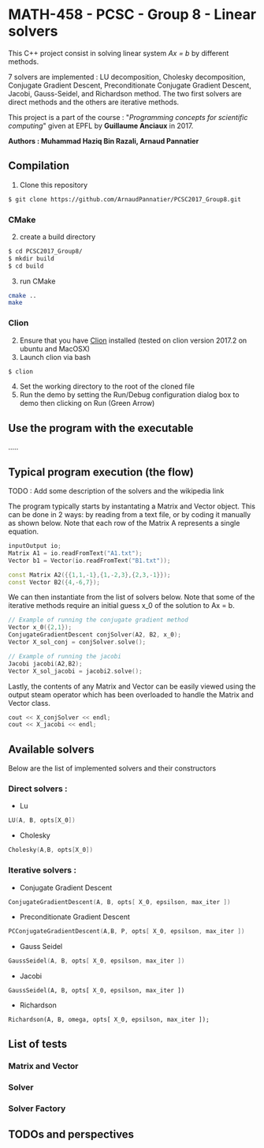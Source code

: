 # MATH-458 - PCSC - Group 8 - Linear solvers

This C++ project consist in solving linear system _Ax = b_ by different methods.

7 solvers are implemented : LU decomposition, Cholesky decomposition, Conjugate Gradient Descent, Preconditionate Conjugate Gradient Descent, Jacobi, Gauss-Seidel, and Richardson method.
The two first solvers are direct methods and the others are iterative methods.

This project is a part of the course : "*Programming concepts for scientific computing*" given at EPFL by **Guillaume Anciaux** in 2017.

**Authors : Muhammad Haziq Bin Razali, Arnaud Pannatier**
## Compilation
1. Clone this repository
```bash
$ git clone https://github.com/ArnaudPannatier/PCSC2017_Group8.git
```

### CMake
2. create a build directory
```bash
$ cd PCSC2017_Group8/
$ mkdir build
$ cd build
```
3. run CMake
```bash
cmake ..
make
```

### Clion

2. Ensure that you have [Clion](https://www.jetbrains.com/clion/) installed (tested on clion version 2017.2 on ubuntu and MacOSX)
3. Launch clion via bash
```bash
$ clion
```
4. Set the working directory to the root of the cloned file
5. Run the demo by setting the Run/Debug configuration dialog box to demo then clicking on Run (Green Arrow)

## Use the program with the executable

.....

## Typical program execution (the flow)
TODO : Add some description of the solvers and the wikipedia link


The program typically starts by instantating a Matrix and Vector object. This can be done in 2 ways: by reading from a text file, or by coding it manually as shown below. Note that each row of the Matrix A represents a single equation.

```c++
inputOutput io;
Matrix A1 = io.readFromText("A1.txt");
Vector b1 = Vector(io.readFromText("B1.txt"));

const Matrix A2({{1,1,-1},{1,-2,3},{2,3,-1}});
const Vector B2({4,-6,7});
```

We can then instantiate from the list of solvers below. Note that some of the iterative methods require an initial guess x_0 of the solution to Ax = b. 

```c++
// Example of running the conjugate gradient method
Vector x_0({2,1});
ConjugateGradientDescent conjSolver(A2, B2, x_0);
Vector X_sol_conj = conjSolver.solve();

// Example of running the jacobi
Jacobi jacobi(A2,B2);
Vector X_sol_jacobi = jacobi2.solve();
```

Lastly, the contents of any Matrix and Vector can be easily viewed using the output steam operator which has been overloaded to handle the Matrix and Vector class.
```c++
cout << X_conjSolver << endl;
cout << X_jacobi << endl;
```

## Available solvers

Below are the list of implemented solvers and their constructors

### Direct solvers :
- Lu
```c++
LU(A, B, opts[X_0])
```
- Cholesky
```c++
Cholesky(A,B, opts[X_0])
```

### Iterative solvers :
- Conjugate Gradient Descent

```c++
ConjugateGradientDescent(A, B, opts[ X_0, epsilson, max_iter ])
```

- Preconditionate Gradient Descent
```c++
PCConjugateGradientDescent(A,B, P, opts[ X_0, epsilson, max_iter ])
```
- Gauss Seidel
```c++
GaussSeidel(A, B, opts[ X_0, epsilson, max_iter ])
```
- Jacobi
 ```
 GaussSeidel(A, B, opts[ X_0, epsilson, max_iter ])
 ```
- Richardson
```
Richardson(A, B, omega, opts[ X_0, epsilson, max_iter ]);
```

## List of tests

### Matrix and Vector

### Solver

### Solver Factory

## TODOs and perspectives


